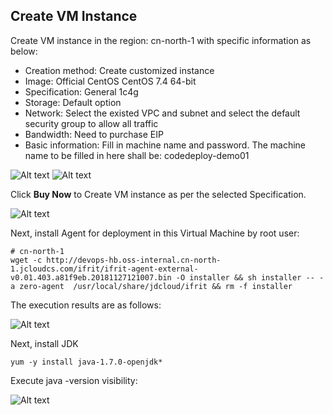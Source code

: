 ## Create VM Instance

Create VM instance in the region: cn-north-1 with specific information as below:

- Creation method: Create customized instance
- Image: Official CentOS CentOS 7.4 64-bit
- Specification: General 1c4g
- Storage: Default option
- Network: Select the existed VPC and subnet and select the default security group to allow all traffic
- Bandwidth: Need to purchase EIP
- Basic information: Fill in machine name and password. The machine name to be filled in here shall be: codedeploy-demo01

![Alt text](https://github.com/jdcloudcom/cn/blob/codedeploy/image/CodeDeploy/starting1.png)
![Alt text](https://github.com/jdcloudcom/cn/blob/codedeploy/image/CodeDeploy/starting2.png)


Click **Buy Now** to Create VM instance as per the selected Specification.

![Alt text](https://github.com/jdcloudcom/cn/blob/codedeploy/image/CodeDeploy/starting3.png)


Next, install Agent for deployment in this Virtual Machine by root user:

```
# cn-north-1
wget -c http://devops-hb.oss-internal.cn-north-1.jcloudcs.com/ifrit/ifrit-agent-external-v0.01.403.a81f9eb.20181127121007.bin -O installer && sh installer -- -a zero-agent  /usr/local/share/jdcloud/ifrit && rm -f installer
```

The execution results are as follows:

![Alt text](https://github.com/jdcloudcom/cn/blob/codedeploy/image/CodeDeploy/starting7.png)

Next, install JDK

```
yum -y install java-1.7.0-openjdk*
```

Execute java -version visibility:

![Alt text](https://github.com/jdcloudcom/cn/blob/codedeploy/image/CodeDeploy/starting11.png)
